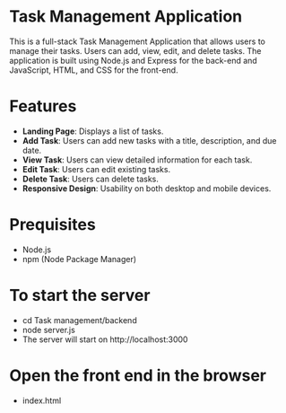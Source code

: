 # Task Management Application


This is a full-stack Task Management Application that allows users to manage their tasks. Users can add, view, edit, and delete tasks. The application is built using Node.js and Express for the back-end and JavaScript, HTML, and CSS for the front-end.

# Features

- **Landing Page**: Displays a list of tasks.
- **Add Task**: Users can add new tasks with a title, description, and due date.
- **View Task**: Users can view detailed information for each task.
- **Edit Task**: Users can edit existing tasks.
- **Delete Task**: Users can delete tasks.
- **Responsive Design**: Usability on both desktop and mobile devices.

# Prequisites

- Node.js
- npm (Node Package Manager)

# To start the server 
- cd Task management/backend
- node server.js
- The server will start on http://localhost:3000

# Open the front end in the browser 
 -  index.html